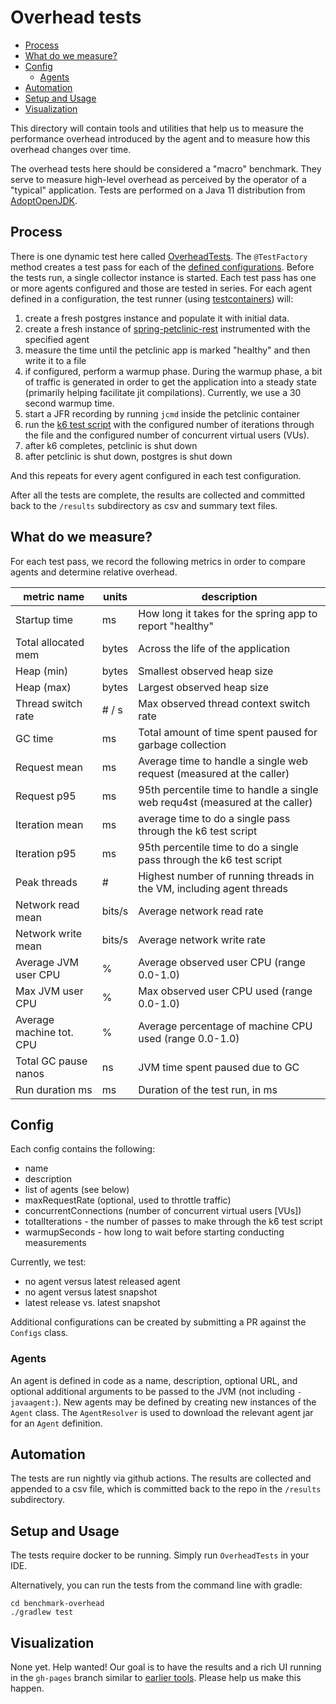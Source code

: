 
# Overhead tests

* [Process](#process)
* [What do we measure?](#what-do-we-measure)
* [Config](#config)
  + [Agents](#agents)
* [Automation](#automation)
* [Setup and Usage](#setup-and-usage)
* [Visualization](#visualization)

This directory will contain tools and utilities
that help us to measure the performance overhead introduced by 
the agent and to measure how this overhead changes over time.

The overhead tests here should be considered a "macro" benchmark. They serve to measure high-level
overhead as perceived by the operator of a "typical" application. Tests are performed on a Java 11
distribution from [AdoptOpenJDK](https://adoptopenjdk.net/).

## Process

There is one dynamic test here called [OverheadTests](https://github.com/open-telemetry/opentelemetry-java-instrumentation/blob/main/benchmark-overhead/src/test/java/io/opentelemetry/OverheadTests.java). 
The `@TestFactory` method creates a test pass for each of the [defined configurations](https://github.com/open-telemetry/opentelemetry-java-instrumentation/blob/main/benchmark-overhead/src/test/java/io/opentelemetry/config/Configs.java).
Before the tests run, a single collector instance is started. Each test pass has one or more agents configured and those are tested in series.
For each agent defined in a configuration, the test runner (using [testcontainers](https://www.testcontainers.org/)) will:
1. create a fresh postgres instance and populate it with initial data.
2. create a fresh instance of [spring-petclinic-rest](https://github.com/spring-petclinic/spring-petclinic-rest) instrumented with the specified agent
3. measure the time until the petclinic app is marked "healthy" and then write it to a file
4. if configured, perform a warmup phase. During the warmup phase, a bit of traffic is generated in order to get the application into a steady state (primarily helping facilitate jit compilations). Currently, we use a 30 second warmup time. 
5. start a JFR recording by running `jcmd` inside the petclinic container
6. run the [k6 test script](https://github.com/open-telemetry/opentelemetry-java-instrumentation/blob/main/benchmark-overhead/k6/basic.js) with the configured number of iterations through the file and the configured number of concurrent virtual users (VUs).
7. after k6 completes, petclinic is shut down
8. after petclinic is shut down, postgres is shut down

And this repeats for every agent configured in each test configuration.

After all the tests are complete, the results are collected and committed back to the `/results` subdirectory as csv and summary text files.

## What do we measure?

For each test pass, we record the following metrics in order to compare agents and determine
relative overhead.

| metric name              | units      | description                                              |
|--------------------------|------------|----------------------------------------------------------|
| Startup time             | ms         | How long it takes for the spring app to report "healthy"
| Total allocated mem      | bytes      | Across the life of the application
| Heap (min)               | bytes      | Smallest observed heap size
| Heap (max)               | bytes      | Largest observed heap size
| Thread switch rate       | # / s      | Max observed thread context switch rate
| GC time                  | ms         | Total amount of time spent paused for garbage collection
| Request mean             | ms         | Average time to handle a single web request (measured at the caller)
| Request p95              | ms         | 95th percentile time to handle a single web requ4st (measured at the caller)
| Iteration mean           | ms         | average time to do a single pass through the k6 test script
| Iteration p95            | ms         | 95th percentile time to do a single pass through the k6 test script
| Peak threads             | #          | Highest number of running threads in the VM, including agent threads
| Network read mean        | bits/s     | Average network read rate
| Network write mean       | bits/s     | Average network write rate
| Average JVM user CPU     | %          | Average observed user CPU (range 0.0-1.0)
| Max JVM user CPU         | %          | Max observed user CPU used (range 0.0-1.0) 
| Average machine tot. CPU | %          | Average percentage of machine CPU used (range 0.0-1.0) 
| Total GC pause nanos     | ns         | JVM time spent paused due to GC 
| Run duration ms          | ms         | Duration of the test run, in ms

## Config

Each config contains the following:
* name
* description
* list of agents (see below)
* maxRequestRate (optional, used to throttle traffic)
* concurrentConnections (number of concurrent virtual users [VUs])
* totalIterations - the number of passes to make through the k6 test script
* warmupSeconds - how long to wait before starting conducting measurements

Currently, we test:
* no agent versus latest released agent
* no agent versus latest snapshot 
* latest release vs. latest snapshot

Additional configurations can be created by submitting a PR against the `Configs` class. 

### Agents

An agent is defined in code as a name, description, optional URL, and optional additional
arguments to be passed to the JVM (not including `-javaagent:`). New agents may be defined
by creating new instances of the `Agent` class. The `AgentResolver` is used to download
the relevant agent jar for an `Agent` definition.

## Automation

The tests are run nightly via github actions. The results are collected and appended to 
a csv file, which is committed back to the repo in the `/results` subdirectory.

## Setup and Usage

The tests require docker to be running. Simply run `OverheadTests` in your IDE. 

Alternatively, you can run the tests from
the command line with gradle:

```
cd benchmark-overhead
./gradlew test

```

## Visualization

None yet. Help wanted! Our goal is to have the results and a rich UI running in the 
`gh-pages` branch similar to [earlier tools](https://breedx-splk.github.io/iguanodon/web/).
Please help us make this happen.